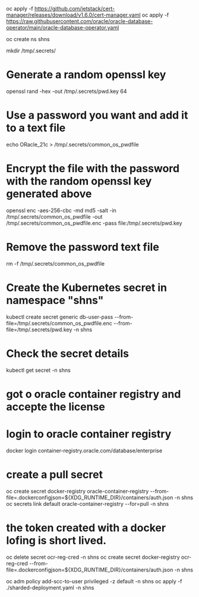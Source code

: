 oc apply -f https://github.com/jetstack/cert-manager/releases/download/v1.6.0/cert-manager.yaml
oc apply -f https://raw.githubusercontent.com/oracle/oracle-database-operator/main/oracle-database-operator.yaml

oc create ns shns

mkdir /tmp/.secrets/

# Generate a random openssl key
openssl rand -hex -out /tmp/.secrets/pwd.key 64

# Use a password you want and add it to a text file
echo ORacle_21c > /tmp/.secrets/common_os_pwdfile

# Encrypt the file with the password with the random openssl key generated above
openssl enc -aes-256-cbc -md md5 -salt -in /tmp/.secrets/common_os_pwdfile -out /tmp/.secrets/common_os_pwdfile.enc -pass file:/tmp/.secrets/pwd.key

# Remove the password text file
rm -f /tmp/.secrets/common_os_pwdfile

# Create the Kubernetes secret in namespace "shns"
kubectl create secret generic db-user-pass --from-file=/tmp/.secrets/common_os_pwdfile.enc --from-file=/tmp/.secrets/pwd.key -n shns

# Check the secret details 
kubectl get secret -n shns

# got o oracle container registry and accepte the license
# login to oracle container registry 

docker login container-registry.oracle.com/database/enterprise

# create a pull secret

oc create secret docker-registry oracle-container-registry --from-file=.dockerconfigjson=${XDG_RUNTIME_DIR}/containers/auth.json -n shns
oc secrets link default oracle-container-registry --for=pull -n shns

# the token created with a docker lofing is short lived.
oc delete secret ocr-reg-cred -n shns
oc create secret docker-registry ocr-reg-cred --from-file=.dockerconfigjson=${XDG_RUNTIME_DIR}/containers/auth.json -n shns


oc adm policy add-scc-to-user privileged -z default -n shns
oc apply -f ./sharded-deployment.yaml -n shns